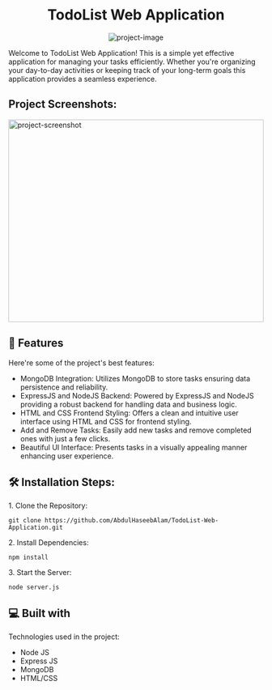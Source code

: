 <h1 align="center" id="title">TodoList Web Application</h1>

<p align="center"><img src="https://socialify.git.ci/AbdulHaseebAlam/TodoList-Web-Application/image?language=1&amp;name=1&amp;owner=1&amp;stargazers=1&amp;theme=Light" alt="project-image"></p>

<p id="description">Welcome to TodoList Web Application! This is a simple yet effective application for managing your tasks efficiently. Whether you're organizing your day-to-day activities or keeping track of your long-term goals this application provides a seamless experience.</p>

<h2>Project Screenshots:</h2>

<img src="https://img.hotimg.com/image44e1370147deaf27.png" alt="project-screenshot" width="100%" height="400/">

  
  
<h2>🧐 Features</h2>

Here're some of the project's best features:

*   MongoDB Integration: Utilizes MongoDB to store tasks ensuring data persistence and reliability.
*   ExpressJS and NodeJS Backend: Powered by ExpressJS and NodeJS providing a robust backend for handling data and business logic.
*   HTML and CSS Frontend Styling: Offers a clean and intuitive user interface using HTML and CSS for frontend styling.
*   Add and Remove Tasks: Easily add new tasks and remove completed ones with just a few clicks.
*   Beautiful UI Interface: Presents tasks in a visually appealing manner enhancing user experience.

<h2>🛠️ Installation Steps:</h2>

<p>1. Clone the Repository:</p>

```
git clone https://github.com/AbdulHaseebAlam/TodoList-Web-Application.git
```

<p>2. Install Dependencies:</p>

```
npm install
```

<p>3. Start the Server:</p>

```
node server.js
```

  
  
<h2>💻 Built with</h2>

Technologies used in the project:

*   Node JS
*   Express JS
*   MongoDB
*   HTML/CSS
